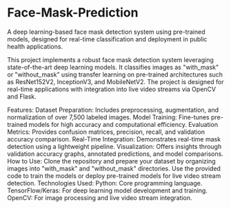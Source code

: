 # Face-Mask-Prediction
A deep learning-based face mask detection system using pre-trained models, designed for real-time classification and deployment in public health applications.

This project implements a robust face mask detection system leveraging state-of-the-art deep learning models. It classifies images as "with_mask" or "without_mask" using transfer learning on pre-trained architectures such as ResNet152V2, InceptionV3, and MobileNetV2. The project is designed for real-time applications with integration into live video streams via OpenCV and Flask.

Features:
Dataset Preparation: Includes preprocessing, augmentation, and normalization of over 7,500 labeled images.
Model Training: Fine-tunes pre-trained models for high accuracy and computational efficiency.
Evaluation Metrics: Provides confusion matrices, precision, recall, and validation accuracy comparison.
Real-Time Integration: Demonstrates real-time mask detection using a lightweight pipeline.
Visualization: Offers insights through validation accuracy graphs, annotated predictions, and model comparisons.
How to Use:
Clone the repository and prepare your dataset by organizing images into "with_mask" and "without_mask" directories.
Use the provided code to train the models or deploy pre-trained models for live video stream detection.
Technologies Used:
Python: Core programming language.
TensorFlow/Keras: For deep learning model development and training.
OpenCV: For image processing and live video stream integration.
